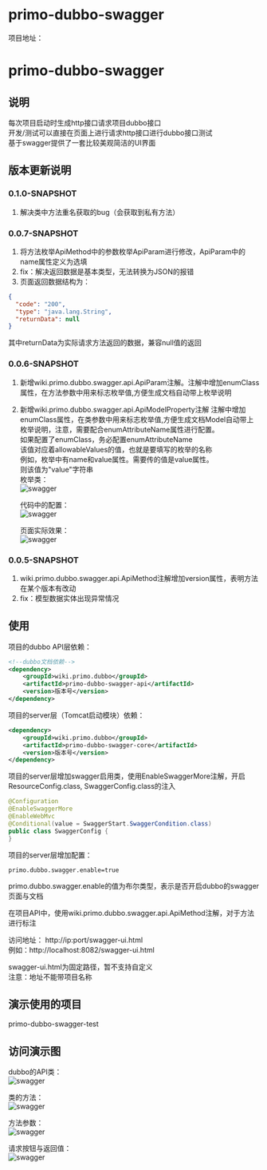 # primo-dubbo-swagger 
 
项目地址：


# primo-dubbo-swagger 

## 说明  
每次项目启动时生成http接口请求项目dubbo接口  
开发/测试可以直接在页面上进行请求http接口进行dubbo接口测试  
基于swagger提供了一套比较美观简洁的UI界面   

## 版本更新说明 

### 0.1.0-SNAPSHOT
1. 解决类中方法重名获取的bug（会获取到私有方法）    

### 0.0.7-SNAPSHOT
1. 将方法枚举ApiMethod中的参数枚举ApiParam进行修改，ApiParam中的name属性定义为选填
2. fix：解决返回数据是基本类型，无法转换为JSON的报错 
3. 页面返回数据结构为：
```json
{
  "code": "200",
  "type": "java.lang.String",
  "returnData": null
}
```
其中returnData为实际请求方法返回的数据，兼容null值的返回  


### 0.0.6-SNAPSHOT
1. 新增wiki.primo.dubbo.swagger.api.ApiParam注解。注解中增加enumClass属性，在方法参数中用来标志枚举值,方便生成文档自动带上枚举说明 
2. 新增wiki.primo.dubbo.swagger.api.ApiModelProperty注解
   注解中增加enumClass属性，在类参数中用来标志枚举值,方便生成文档Model自动带上枚举说明，注意，需要配合enumAttributeName属性进行配置。  
   如果配置了enumClass，务必配置enumAttributeName  
  该值对应着allowableValues的值，也就是要填写的枚举的名称  
  例如，枚举中有name和value属性。需要传的值是value属性。  
  则该值为"value"字符串   
   枚举类：  
![swagger](https://git.souche-inc.com/danube/danube-megatron/raw/master/megatron-swagger/doc/images/20191113154419.jpg) 

   代码中的配置：  
![swagger](https://git.souche-inc.com/danube/danube-megatron/raw/master/megatron-swagger/doc/images/20191113154403.jpg)  

   页面实际效果：  
   ![swagger](https://git.souche-inc.com/danube/danube-megatron/raw/master/megatron-swagger/doc/images/20191113154330.png)  





### 0.0.5-SNAPSHOT
1. wiki.primo.dubbo.swagger.api.ApiMethod注解增加version属性，表明方法在某个版本有改动  
2. fix：模型数据实体出现异常情况

## 使用  
项目的dubbo API层依赖：  
```xml
<!--dubbo文档依赖-->
<dependency>
    <groupId>wiki.primo.dubbo</groupId>
    <artifactId>primo-dubbo-swagger-api</artifactId>
    <version>版本号</version> 
</dependency>
```
项目的server层（Tomcat启动模块）依赖：
```xml
<dependency>
    <groupId>wiki.primo.dubbo</groupId>
    <artifactId>primo-dubbo-swagger-core</artifactId>
    <version>版本号</version>
</dependency>
```
项目的server层增加swagger启用类，使用EnableSwaggerMore注解，开启ResourceConfig.class, SwaggerConfig.class的注入    
```java
@Configuration
@EnableSwaggerMore
@EnableWebMvc
@Conditional(value = SwaggerStart.SwaggerCondition.class)
public class SwaggerConfig {
}
```
项目的server层增加配置：
```properties
primo.dubbo.swagger.enable=true
```
primo.dubbo.swagger.enable的值为布尔类型，表示是否开启dubbo的swagger页面与文档   

在项目API中，使用wiki.primo.dubbo.swagger.api.ApiMethod注解，对于方法进行标注  


访问地址：
http://ip:port/swagger-ui.html  
例如：http://localhost:8082/swagger-ui.html  

swagger-ui.html为固定路径，暂不支持自定义  
注意：地址不能带项目名称  

## 演示使用的项目 
primo-dubbo-swagger-test  

## 访问演示图   
dubbo的API类：  
![swagger](https://git.souche-inc.com/danube/danube-megatron/raw/master/megatron-swagger/doc/images/20190819165533.jpg)

类的方法：  
![swagger](https://git.souche-inc.com/danube/danube-megatron/raw/master/megatron-swagger/doc/images/20190819165602.jpg)

方法参数：  
![swagger](https://git.souche-inc.com/danube/danube-megatron/raw/master/megatron-swagger/doc/images/20190819165645.jpg)

请求按钮与返回值：  
![swagger](https://git.souche-inc.com/danube/danube-megatron/raw/master/megatron-swagger/doc/images/20190819165700.jpg)


